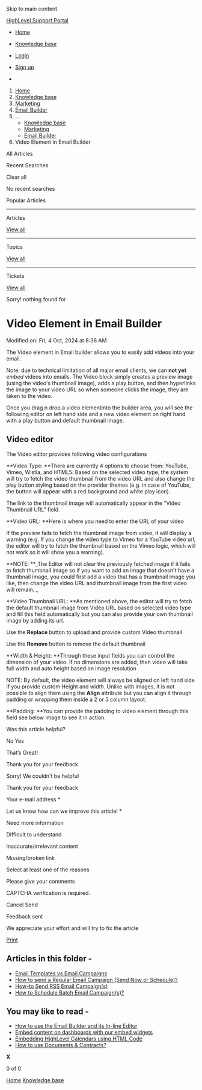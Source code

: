 Skip to main content

[ HighLevel Support Portal ](https://help.gohighlevel.com)

  * [ Home ](/support/home)
  * [ Knowledge base ](/support/solutions)

  * [Login](/support/login)
  * [Sign up](/support/signup)
  * 

  1. [Home](/support/home)
  2. [Knowledge base](/support/solutions)
  3. [Marketing](/support/solutions/48000449565)
  4. [Email Builder](/support/solutions/folders/48000676548)
  5. ... 
     * [Knowledge base](/support/solutions)
     * [Marketing](/support/solutions/48000449565)
     * [Email Builder](/support/solutions/folders/48000676548)
  6. Video Element in Email Builder

All  Articles 

Recent Searches

Clear all

No recent searches

Popular Articles

* * *

Articles

[View all](/support/search/solutions)

* * *

Topics

[View all](/support/search/topics)

* * *

Tickets

[View all](/support/search/tickets)

Sorry! nothing found for   

# Video Element in Email Builder

Modified on: Fri, 4 Oct, 2024 at 8:36 AM

The Video element in Email builder allows you to easily add videos into your email. 

Note: due to technical limitation of all major email clients, we can **not yet** _embed_ videos into emails. The Video block simply creates a preview image (using the video's thumbnail image), adds a play button, and then hyperlinks the image to your video URL so when someone clicks the image, they are taken to the video.

Once you drag n drop a video elementinto the builder area, you will see the following editor on left hand side and a new video element on right hand with a play button and default thumbnail image.

## **Video editor**

The Video editor provides following video configurations

**Video Type:  **There are currently 4 options to choose from: YouTube, Vimeo, Wistia, and HTML5. Based on the selected video type, the system will try to fetch the video thumbnail from the video URL and also change the play button styling based on the provider themes (e.g. in case of YouTube, the button will appear with a red background and white play icon).

The link to the thumbnail image will automatically appear in the "Video Thumbnail URL" field.

**Video URL:  **Here is where you need to enter the URL of your video

If the preview fails to fetch the thumbnail image from video, it will display a warning (e.g. If you change the video type to Vimeo for a YouTube video url, the editor will try to fetch the thumbnail based on the Vimeo logic, which will not work so it will show you a warning).

**NOTE:  **_The Editor will not clear the previously fetched image if it fails to fetch thumbnail image so if you want to add an image that doesn't have a thumbnail image, you could first add a video that has a thumbnail image you like, then change the video URL and thumbnail image from the first video will remain.  _

**Video Thumbnail URL:  **As mentioned above, the editor will try to fetch the default thumbnail image from Video URL based on selected video type and fill this field automatically but you can also provide your own thumbnail image by adding its url.

Use the **Replace** button to upload and provide custom Video thumbnail

Use the **Remove** button to remove the default thumbnail

**Width & Height: **Through these input fields you can control the dimension of your video. If no dimensions are added, then video will take full width and auto height based on image resolution

NOTE: By default, the video element will always be aligned on left hand side if you provide custom Height and width. Unlike with images, it is not possible to align them using the **Align** attribute but you can align it through padding or wrapping them inside a 2 or 3 column layout.

**Padding:  **You can provide the padding to video element through this field see below image to see it in action.

Was this article helpful?

No  Yes 

That’s Great!

Thank you for your feedback

Sorry! We couldn't be helpful

Thank you for your feedback

Your e-mail address *

Let us know how can we improve this article! *

Need more information 

Difficult to understand 

Inaccurate/irrelevant content 

Missing/broken link 

Select at least one of the reasons 

Please give your comments 

CAPTCHA verification is required. 

Cancel  Send 

Feedback sent

We appreciate your effort and will try to fix the article

[Print](javascript:print\(\))

## Articles in this folder -

  * [Email Templates vs Email Campaigns](/support/solutions/articles/48001215255-email-templates-vs-email-campaigns)
  * [How to send a Regular Email Campaign (Send Now or Schedule)?](/support/solutions/articles/48001215263-how-to-send-a-regular-email-campaign-send-now-or-schedule-)
  * [How-to Send RSS Email Campaign(s)](/support/solutions/articles/48001215372-how-to-send-rss-email-campaign-s-)
  * [How to Schedule Batch Email Campaign(s)?](/support/solutions/articles/48001215379-how-to-schedule-batch-email-campaign-s-)

## You may like to read -

  * [How to use the Email Builder and its In-line Editor](/support/solutions/articles/155000000087-how-to-use-the-email-builder-and-its-in-line-editor)
  * [Embed content on dashboards with our embed widgets](/support/solutions/articles/155000001627-embed-content-on-dashboards-with-our-embed-widgets)
  * [Embedding HighLevel Calendars using HTML Code](/support/solutions/articles/48000982201-embedding-highlevel-calendars-using-html-code)
  * [How to use Documents & Contracts?](/support/solutions/articles/155000000594-how-to-use-documents-contracts-)

**X**

0 of 0 []()

[Home](/support/home) [Knowledge base](/support/solutions)
